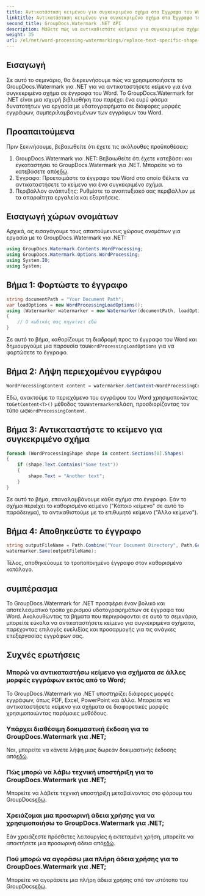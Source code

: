 ```yaml
---
title: Αντικατάσταση κειμένου για συγκεκριμένο σχήμα στα Έγγραφα του Word
linktitle: Αντικατάσταση κειμένου για συγκεκριμένο σχήμα στα Έγγραφα του Word
second_title: GroupDocs.Watermark .NET API
description: Μάθετε πώς να αντικαθιστάτε κείμενο για συγκεκριμένα σχήματα σε έγγραφα του Word χρησιμοποιώντας το GroupDocs.Watermark για .NET. Ακολουθήστε το βήμα προς βήμα σεμινάριο μας.
weight: 35
url: /el/net/word-processing-watermarkings/replace-text-specific-shape-word-docs/
---
```

## Εισαγωγή
Σε αυτό το σεμινάριο, θα διερευνήσουμε πώς να χρησιμοποιήσετε το GroupDocs.Watermark για .NET για να αντικαταστήσετε κείμενο για ένα συγκεκριμένο σχήμα σε έγγραφα του Word. Το GroupDocs.Watermark for .NET είναι μια ισχυρή βιβλιοθήκη που παρέχει ένα ευρύ φάσμα δυνατοτήτων για εργασία με υδατογραφήματα σε διάφορες μορφές εγγράφων, συμπεριλαμβανομένων των εγγράφων του Word.
## Προαπαιτούμενα
Πριν ξεκινήσουμε, βεβαιωθείτε ότι έχετε τις ακόλουθες προϋποθέσεις:
1.  GroupDocs.Watermark για .NET: Βεβαιωθείτε ότι έχετε κατεβάσει και εγκαταστήσει το GroupDocs.Watermark για .NET. Μπορείτε να το κατεβάσετε από[εδώ](https://releases.groupdocs.com/Watermark/net/).
2. Έγγραφο: Προετοιμάστε το έγγραφο του Word στο οποίο θέλετε να αντικαταστήσετε το κείμενο για ένα συγκεκριμένο σχήμα.
3. Περιβάλλον ανάπτυξης: Ρυθμίστε το αναπτυξιακό σας περιβάλλον με τα απαραίτητα εργαλεία και εξαρτήσεις.

## Εισαγωγή χώρων ονομάτων
Αρχικά, ας εισαγάγουμε τους απαιτούμενους χώρους ονομάτων για εργασία με το GroupDocs.Watermark για .NET:
```csharp
using GroupDocs.Watermark.Contents.WordProcessing;
using GroupDocs.Watermark.Options.WordProcessing;
using System.IO;
using System;
```
## Βήμα 1: Φορτώστε το έγγραφο
```csharp
string documentPath = "Your Document Path";
var loadOptions = new WordProcessingLoadOptions();
using (Watermarker watermarker = new Watermarker(documentPath, loadOptions))
{
    // Ο κωδικός σας πηγαίνει εδώ
}
```
 Σε αυτό το βήμα, καθορίζουμε τη διαδρομή προς το έγγραφο του Word και δημιουργούμε μια παρουσία του`WordProcessingLoadOptions` για να φορτώσετε το έγγραφο.
## Βήμα 2: Λήψη περιεχομένου εγγράφου
```csharp
WordProcessingContent content = watermarker.GetContent<WordProcessingContent>();
```
 Εδώ, ανακτούμε το περιεχόμενο του εγγράφου του Word χρησιμοποιώντας το`GetContent<T>()` μέθοδος του`Watermarker`κλάση, προσδιορίζοντας τον τύπο ως`WordProcessingContent`.
## Βήμα 3: Αντικαταστήστε το κείμενο για συγκεκριμένο σχήμα
```csharp
foreach (WordProcessingShape shape in content.Sections[0].Shapes)
{
    if (shape.Text.Contains("Some text"))
    {
        shape.Text = "Another text";
    }
}
```
Σε αυτό το βήμα, επαναλαμβάνουμε κάθε σχήμα στο έγγραφο. Εάν το σχήμα περιέχει το καθορισμένο κείμενο ("Κάποιο κείμενο" σε αυτό το παράδειγμα), το αντικαθιστούμε με το επιθυμητό κείμενο ("Άλλο κείμενο").
## Βήμα 4: Αποθηκεύστε το έγγραφο
```csharp
string outputFileName = Path.Combine("Your Document Directory", Path.GetFileName(documentPath));
watermarker.Save(outputFileName);
```
Τέλος, αποθηκεύουμε το τροποποιημένο έγγραφο στον καθορισμένο κατάλογο.

## συμπέρασμα
Το GroupDocs.Watermark for .NET προσφέρει έναν βολικό και αποτελεσματικό τρόπο χειρισμού υδατογραφημάτων σε έγγραφα του Word. Ακολουθώντας τα βήματα που περιγράφονται σε αυτό το σεμινάριο, μπορείτε εύκολα να αντικαταστήσετε κείμενο για συγκεκριμένα σχήματα, παρέχοντας επιλογές ευελιξίας και προσαρμογής για τις ανάγκες επεξεργασίας εγγράφων σας.
## Συχνές ερωτήσεις
### Μπορώ να αντικαταστήσω κείμενο για σχήματα σε άλλες μορφές εγγράφων εκτός από το Word;
Το GroupDocs.Watermark για .NET υποστηρίζει διάφορες μορφές εγγράφων, όπως PDF, Excel, PowerPoint και άλλα. Μπορείτε να αντικαταστήσετε κείμενο για σχήματα σε διαφορετικές μορφές χρησιμοποιώντας παρόμοιες μεθόδους.
### Υπάρχει διαθέσιμη δοκιμαστική έκδοση για το GroupDocs.Watermark για .NET;
 Ναι, μπορείτε να κάνετε λήψη μιας δωρεάν δοκιμαστικής έκδοσης από[εδώ](https://releases.groupdocs.com/).
### Πώς μπορώ να λάβω τεχνική υποστήριξη για το GroupDocs.Watermark για .NET;
Μπορείτε να λάβετε τεχνική υποστήριξη μεταβαίνοντας στο φόρουμ του GroupDocs[εδώ](https://forum.groupdocs.com/c/watermark/19).
### Χρειάζομαι μια προσωρινή άδεια χρήσης για να χρησιμοποιήσω το GroupDocs.Watermark για .NET;
 Εάν χρειάζεστε πρόσθετες λειτουργίες ή εκτεταμένη χρήση, μπορείτε να αποκτήσετε μια προσωρινή άδεια από[εδώ](https://purchase.groupdocs.com/temporary-license/).
### Πού μπορώ να αγοράσω μια πλήρη άδεια χρήσης για το GroupDocs.Watermark για .NET;
 Μπορείτε να αγοράσετε μια πλήρη άδεια χρήσης από τον ιστότοπο του GroupDocs[εδώ](https://purchase.groupdocs.com/buy).